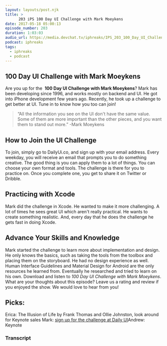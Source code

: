 ```yaml
---
layout: layouts/post.njk
title: >
      203 iPS 100 Day UI Challenge with Mark Moeykens
date: 2017-05-18 05:00:13
episode_number: 203
duration: 1:03:03
audio_url: https://media.devchat.tv/iphreaks/IPS_203_100_Day_UI_Challenge_with_Mark_Moeykens.mp3
podcast: iphreaks
tags: 
  - iphreaks
  - podcast
---
```


## 100 Day UI Challenge with Mark Moeykens
Are you up&nbsp;for the&nbsp; **100 Day UI Challenge with Mark Moeykens**?&nbsp;Mark has been developing since 1996, and works mostly on backend and UI. He got into iPhone development few years ago. Recently, he took up a challenge to get better at UI. Tune in to know how you too can join!

> “All the information you see on the UI&nbsp;don't have the same value. Some of them are more important than the other pieces, and you want them to stand out more.” -Mark Moeykens

## How to Join the UI Challenge
To join, simply go to DailyUi.co, and sign up with your email address.&nbsp;Every weekday, you will receive an email that prompts you to do something creative. The good thing is you can apply them&nbsp;to a lot of things. You can choose your own format and tools. The challenge is there for you to practice on. Once you complete one, you get to share it on Twitter or Dribble.
## Practicing with Xcode
Mark did the challenge in Xcode. He wanted to make it more challenging. A lot of times he sees great UI which aren't really practical. He wants to create something realistic. And, every day that he does the challenge he gets fast in doing Xcode.
## Advance Your Skills and Knowledge
Mark&nbsp;started the challenge to learn more about implementation and design. He only knows the basics, such as taking the tools from the toolbox and placing them on the storyboard. He had no design experience as well. Human Interface Guidelines and Material Design for Android are the only resources he learned from. Eventually he researched and tried to learn on his own. Download and listen to _100 Day UI Challenge with Mark Moeykens_. What are your thoughts about this episode? Leave us a rating and review if you enjoyed the show.&nbsp;We&nbsp;would love to hear from you!
## Picks:
Erica: The Illusion of Life by Frank Thomas and Ollie Johnston, look around for Keynote sales Mark: [sign up for the challenge at Daily UI](http://www.dailyui.co/)Andrew: Keynote

### Transcript


